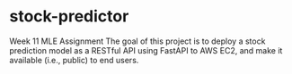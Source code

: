 # stock-predictor
Week 11 MLE Assignment
The goal of this project is to deploy a stock prediction model as a RESTful API using FastAPI to AWS EC2, and make it available (i.e., public) to end users. 